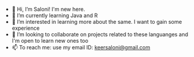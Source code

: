 - 👋 Hi, I’m Saloni! I'm new here.
- 🌱 I’m currently learning Java and R
- 👀 I’m interested in learning more about the same. I want to gain some experience
- 💞️ I’m looking to collaborate on projects related to these languanges and I'm open to learn new ones too
- 📫 To reach me: use my email ID: keersaloni@gmail.com

<!---
cellonii/cellonii is a ✨ special ✨ repository because its `README.md` (this file) appears on your GitHub profile.
You can click the Preview link to take a look at your changes.
--->
